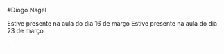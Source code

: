 #Diogo Nagel

Estive presente na aula do dia 16 de março
Estive presente na aula do dia 23 de março

.
